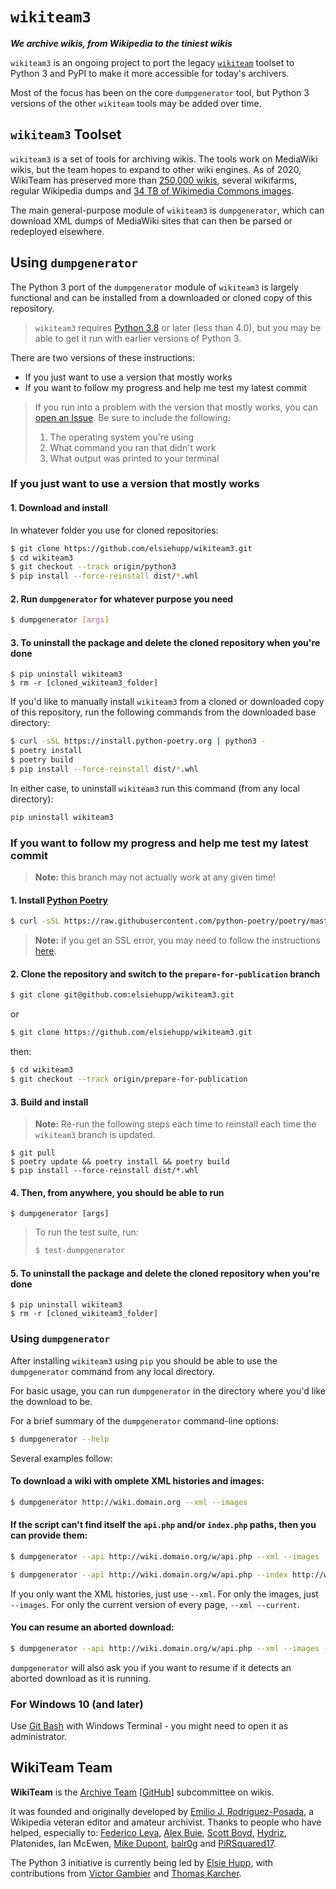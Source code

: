 # `wikiteam3`

***We archive wikis, from Wikipedia to the tiniest wikis***

`wikiteam3` is an ongoing project to port the legacy [`wikiteam`](https://github.com/WikiTeam/wikiteam) toolset to Python 3 and PyPI to make it more accessible for today's archivers.

Most of the focus has been on the core `dumpgenerator` tool, but Python 3 versions of the other `wikiteam` tools may be added over time.

## `wikiteam3` Toolset

`wikiteam3` is a set of tools for archiving wikis. The tools work on MediaWiki wikis, but the team hopes to expand to other wiki engines. As of 2020, WikiTeam has preserved more than [250,000 wikis](https://github.com/WikiTeam/wikiteam/wiki/Available-Backups), several wikifarms, regular Wikipedia dumps and [34 TB of Wikimedia Commons images](https://archive.org/details/wikimediacommons).

The main general-purpose module of `wikiteam3` is `dumpgenerator`, which can download XML dumps of MediaWiki sites that can then be parsed or redeployed elsewhere.

## Using `dumpgenerator`

The Python 3 port of the `dumpgenerator` module of `wikiteam3` is largely functional and can be installed from a downloaded or cloned copy of this repository.

> `wikiteam3` requires [Python 3.8](https://www.python.org/downloads/release/python-380/) or later (less than 4.0), but you may be able to get it run with earlier versions of Python 3.

There are two versions of these instructions:

* If you just want to use a version that mostly works
* If you want to follow my progress and help me test my latest commit

> If you run into a problem with the version that mostly works, you can [open an Issue](https://github.com/elsiehupp/wikiteam3/issues/new/choose). Be sure to include the following:
>
> 1. The operating system you're using
> 2. What command you ran that didn't work
> 3. What output was printed to your terminal

### If you just want to use a version that mostly works

#### 1. Download and install

In whatever folder you use for cloned repositories:

```bash
$ git clone https://github.com/elsiehupp/wikiteam3.git
$ cd wikiteam3
$ git checkout --track origin/python3
$ pip install --force-reinstall dist/*.whl
```

#### 2. Run `dumpgenerator` for whatever purpose you need

```bash
$ dumpgenerator [args]
```

#### 3. To uninstall the package and delete the cloned repository when you're done

```shell
$ pip uninstall wikiteam3
$ rm -r [cloned_wikiteam3_folder]
```

If you'd like to manually install `wikiteam3` from a cloned or downloaded copy of this repository, run the following commands from the downloaded base directory:

```bash
$ curl -sSL https://install.python-poetry.org | python3 -
$ poetry install
$ poetry build
$ pip install --force-reinstall dist/*.whl
```

In either case, to uninstall `wikiteam3` run this command (from any local directory):

```bash
pip uninstall wikiteam3
```

### If you want to follow my progress and help me test my latest commit

> **Note:** this branch may not actually work at any given time!

#### 1. Install [Python Poetry](https://python-poetry.org/)

```bash
$ curl -sSL https://raw.githubusercontent.com/python-poetry/poetry/master/get-poetry.py | python -
```

> **Note:** if you get an SSL error, you may need to follow the instructions [here](https://github.com/python-poetry/poetry/issues/5117).

#### 2. Clone the repository and switch to the `prepare-for-publication` branch

```bash
$ git clone git@github.com:elsiehupp/wikiteam3.git
```

or

```bash
$ git clone https://github.com/elsiehupp/wikiteam3.git
```

then:

```bash
$ cd wikiteam3
$ git checkout --track origin/prepare-for-publication
```

#### 3. Build and install

> **Note:** Re-run the following steps each time to reinstall each time the `wikiteam3` branch is updated.

```shell
$ git pull
$ poetry update && poetry install && poetry build
$ pip install --force-reinstall dist/*.whl
```

#### 4. Then, from anywhere, you should be able to run

```shell
$ dumpgenerator [args]
```

> To run the test suite, run:
>
> ```bash
> $ test-dumpgenerator
> ```

#### 5. To uninstall the package and delete the cloned repository when you're done

```shell
$ pip uninstall wikiteam3
$ rm -r [cloned_wikiteam3_folder]
```

### Using `dumpgenerator`

After installing `wikiteam3` using `pip` you should be able to use the `dumpgenerator` command from any local directory.

For basic usage, you can run `dumpgenerator` in the directory where you'd like the download to be.

For a brief summary of the `dumpgenerator` command-line options:

```bash
$ dumpgenerator --help
```

Several examples follow:

#### To download a wiki with omplete XML histories and images:

```bash
$ dumpgenerator http://wiki.domain.org --xml --images
```

#### If the script can't find itself the `api.php` and/or `index.php` paths, then you can provide them:

```bash
$ dumpgenerator --api http://wiki.domain.org/w/api.php --xml --images
```


```bash
$ dumpgenerator --api http://wiki.domain.org/w/api.php --index http://wiki.domain.org/w/index.php --xml --images
```

If you only want the XML histories, just use `--xml`. For only the images, just `--images`. For only the current version of every page, `--xml --current`.

#### You can resume an aborted download:

```bash
$ dumpgenerator --api http://wiki.domain.org/w/api.php --xml --images --resume --path=/path/to/incomplete-dump
```

`dumpgenerator` will also ask you if you want to resume if it detects an aborted download as it is running.

### For Windows 10 (and later) ###
Use [Git Bash](https://gitforwindows.org/) with Windows Terminal - you might need to open it as administrator.

## WikiTeam Team

**WikiTeam** is the [Archive Team](http://www.archiveteam.org) [[GitHub](https://github.com/ArchiveTeam)] subcommittee on wikis.

It was founded and originally developed by [Emilio J. Rodríguez-Posada](https://github.com/emijrp), a Wikipedia veteran editor and amateur archivist. Thanks to people who have helped, especially to: [Federico Leva](https://github.com/nemobis), [Alex Buie](https://github.com/ab2525), [Scott Boyd](http://www.sdboyd56.com), [Hydriz](https://github.com/Hydriz), Platonides, Ian McEwen, [Mike Dupont](https://github.com/h4ck3rm1k3), [balr0g](https://github.com/balr0g) and [PiRSquared17](https://github.com/PiRSquared17).

The Python 3 initiative is currently being led by [Elsie Hupp](https://github.com/elsiehupp), with contributions from [Victor Gambier](https://github.com/vgambier) and [Thomas Karcher](https://github.com/t-karcher).
